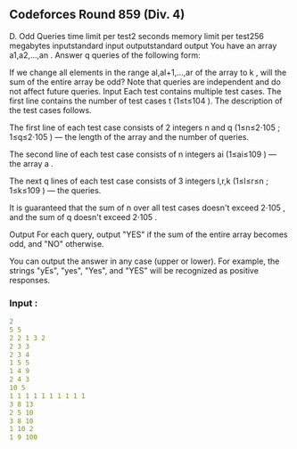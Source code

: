 ## Codeforces Round 859 (Div. 4)

D. Odd Queries
time limit per test2 seconds
memory limit per test256 megabytes
inputstandard input
outputstandard output
You have an array a1,a2,…,an
. Answer q
 queries of the following form:

If we change all elements in the range al,al+1,…,ar
 of the array to k
, will the sum of the entire array be odd?
Note that queries are independent and do not affect future queries.
Input
Each test contains multiple test cases. The first line contains the number of test cases t
 (1≤t≤104
). The description of the test cases follows.

The first line of each test case consists of 2
 integers n
 and q
 (1≤n≤2⋅105
; 1≤q≤2⋅105
) — the length of the array and the number of queries.

The second line of each test case consists of n
 integers ai
 (1≤ai≤109
) — the array a
.

The next q
 lines of each test case consists of 3
 integers l,r,k
 (1≤l≤r≤n
; 1≤k≤109
) — the queries.

It is guaranteed that the sum of n
 over all test cases doesn't exceed 2⋅105
, and the sum of q
 doesn't exceed 2⋅105
.

Output
For each query, output "YES" if the sum of the entire array becomes odd, and "NO" otherwise.

You can output the answer in any case (upper or lower). For example, the strings "yEs", "yes", "Yes", and "YES" will be recognized as positive responses.


### Input :
```yaml
2
5 5
2 2 1 3 2
2 3 3
2 3 4
1 5 5
1 4 9
2 4 3
10 5
1 1 1 1 1 1 1 1 1 1
3 8 13
2 5 10
3 8 10
1 10 2
1 9 100

```



